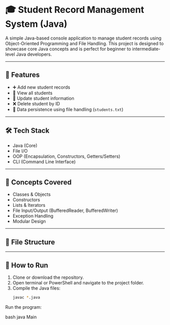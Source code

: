 # 🎓 Student Record Management System (Java)

A simple Java-based console application to manage student records using Object-Oriented Programming and File Handling. This project is designed to showcase core Java concepts and is perfect for beginner to intermediate-level Java developers.

---

## 🚀 Features

- ➕ Add new student records
- 📄 View all students
- 📝 Update student information
- ❌ Delete student by ID
- 💾 Data persistence using file handling (`students.txt`)

---

## 🛠️ Tech Stack

- Java (Core)
- File I/O
- OOP (Encapsulation, Constructors, Getters/Setters)
- CLI (Command Line Interface)

---

## 🧠 Concepts Covered

- Classes & Objects
- Constructors
- Lists & Iterators
- File Input/Output (BufferedReader, BufferedWriter)
- Exception Handling
- Modular Design

---

## 📁 File Structure


---

## 🧪 How to Run

1. Clone or download the repository.
2. Open terminal or PowerShell and navigate to the project folder.
3. Compile the Java files:
   ```bash
   javac *.java
   
Run the program:

bash
java Main